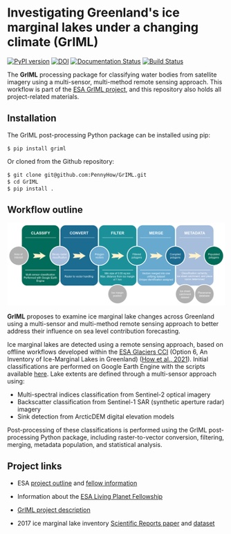 # Investigating Greenland's ice marginal lakes under a changing climate (GrIML)

[![PyPI version](https://badge.fury.io/py/griml.svg)](https://badge.fury.io/py/griml) [![DOI](https://zenodo.org/badge/444752900.svg)](https://zenodo.org/badge/latestdoi/444752900) [![Documentation Status](https://readthedocs.org/projects/griml/badge/?version=latest)](https://griml.readthedocs.io/en/latest/?badge=latest) [![Build Status](https://img.shields.io/endpoint.svg?url=https%3A%2F%2Factions-badge.atrox.dev%2FPennyHow%2FGrIML%2Fbadge%3Fref%3Dmain&style=flat)](https://actions-badge.atrox.dev/PennyHow/GrIML/goto?ref=main)

The **GrIML** processing package for classifying water bodies from satellite imagery using a multi-sensor, multi-method remote sensing approach. This workflow is part of the [ESA GrIML project](https://eo4society.esa.int/projects/griml/), and this repository also holds all project-related materials.

## Installation

The GrIML post-processing Python package can be installed using pip: 

```
$ pip install griml
```
Or cloned from the Github repository: 

```
$ git clone git@github.com:PennyHow/GrIML.git
$ cd GrIML
$ pip install .
```

## Workflow outline

<img src="https://github.com/GEUS-Glaciology-and-Climate/GrIML/blob/main/other/reporting/figures/griml_workflow_with_gee.png?raw=true" alt="The GrIML workflow." width="1500" align="aligncenter" />

**GrIML** proposes to examine ice marginal lake changes across Greenland using a multi-sensor and multi-method remote sensing approach to better address their influence on sea level contribution forecasting.

Ice marginal lakes are detected using a remote sensing approach, based on offline workflows developed within the [ESA Glaciers CCI](https://catalogue.ceda.ac.uk/uuid/7ea7540135f441369716ef867d217519") (Option 6, An Inventory of Ice-Marginal Lakes in Greenland) ([How et al., 2021](https://www.nature.com/articles/s41598-021-83509-1)). Initial classifications are performed on Google Earth Engine with the scripts available [here](https://github.com/GEUS-Glaciology-and-Climate/GrIML/tree/main/gee_scripts). Lake extents are defined through a multi-sensor approach using:

- Multi-spectral indices classification from Sentinel-2 optical imagery
- Backscatter classification from Sentinel-1 SAR (synthetic aperture radar) imagery
- Sink detection from ArcticDEM digital elevation models 

Post-processing of these classifications is performed using the GrIML post-processing Python package, including raster-to-vector conversion, filtering, merging, metadata population, and statistical analysis.

## Project links

- ESA [project outline](https://eo4society.esa.int/projects/griml/) and [fellow information](https://eo4society.esa.int/lpf/penelope-how/)

- Information about the [ESA Living Planet Fellowship](https://eo4society.esa.int/communities/scientists/living-planet-fellowship/)

- [GrIML project description](https://pennyhow.github.io/blog/investigating-griml/)

- 2017 ice marginal lake inventory [Scientific Reports paper](https://www.nature.com/articles/s41598-021-83509-1) and [dataset](https://catalogue.ceda.ac.uk/uuid/7ea7540135f441369716ef867d217519)
